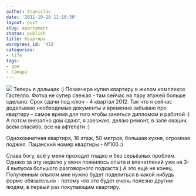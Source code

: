 ```yaml
---
author: Stanislav
date: '2011-10-29 11:10:30'
layout: post
slug: apartament
status: publish
title: Квартира
wordpress_id: '452'
categories:
- life
tags:
- дом
- Самара
---
```


![](http://spiridonov.pro/wp-content/uploads/2011/10/141-375x500.jpg) Теперь я
дольщик :) Позавчера купил квартиру в жилом комплексе Гастелло. Фотка не супер
свежая - там сейчас на пару этажей больше сделано. Срок сдачи под ключ - 4
квартал 2012. Так что я сейчас доделываю необходимые документы и временно
забываю про квартиру - самое время для того чтобы заняться дипломом и работой
:) А потом внезапно дом сдают, я заезжаю, делаю ремонт, в зале овации, всем
спасибо, все на афтепати :)

Однокомнатная квартира, 16 этаж, 50 метров, большая кухня, огромная лоджия.
Пацанский номер квартиры - №100 :)

Слава богу, всё у меня проходит гладко и без серьёзных проблем. Однако за эту
неделю у меня появилось опыта и впечатлений уже на 3-4 выпуска большого
разговорного подкаста:) А это ещё не конец. Полученным опытом мне нужно будет
поделиться в какой нибудь форме обязательно - потому что это будет очень
полезно другим людям, в первый раз покупающим квартиру.

